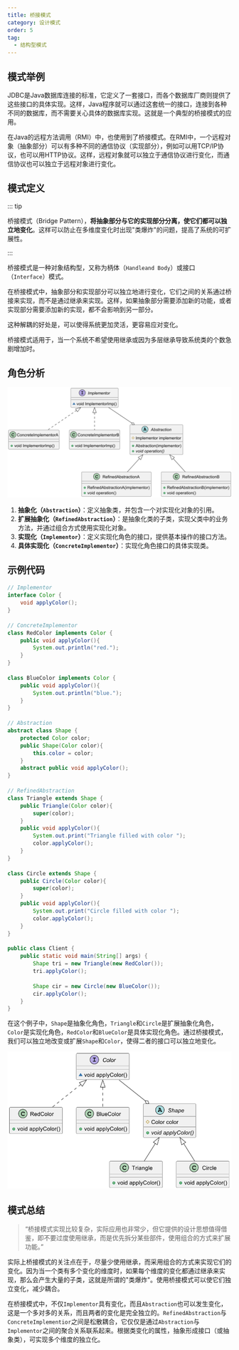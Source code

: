 ```yaml
---
title: 桥接模式
category: 设计模式
order: 5
tag:
  - 结构型模式
---
```


## 模式举例

JDBC是Java数据库连接的标准，它定义了一套接口，而各个数据库厂商则提供了这些接口的具体实现。这样，Java程序就可以通过这套统一的接口，连接到各种不同的数据库，而不需要关心具体的数据库实现。这就是一个典型的桥接模式的应用。

在Java的远程方法调用（RMI）中，也使用到了桥接模式。在RMI中，一个远程对象（抽象部分）可以有多种不同的通信协议（实现部分），例如可以用TCP/IP协议，也可以用HTTP协议。这样，远程对象就可以独立于通信协议进行变化，而通信协议也可以独立于远程对象进行变化。

## 模式定义

::: tip

桥接模式（Bridge Pattern），**将抽象部分与它的实现部分分离，使它们都可以独立地变化**。这样可以防止在多维度变化时出现"类爆炸"的问题，提高了系统的可扩展性。

:::

桥接模式是一种对象结构型，又称为柄体（`Handleand Body`）或接口（`Interface`）模式。

在桥接模式中，抽象部分和实现部分可以独立地进行变化，它们之间的关系通过桥接来实现，而不是通过继承来实现。这样，如果抽象部分需要添加新的功能，或者实现部分需要添加新的实现，都不会影响到另一部分。

这种解耦的好处是，可以使得系统更加灵活，更容易应对变化。

桥接模式适用于，当一个系统不希望使用继承或因为多层继承导致系统类的个数急剧增加时。

## 角色分析

![image-20240417151921906](images/05_桥接模式/image-20240417151921906.png)

1. **抽象化（`Abstraction`）**：定义抽象类，并包含一个对实现化对象的引用。
2. **扩展抽象化（`RefinedAbstraction`）**：是抽象化类的子类，实现父类中的业务方法，并通过组合方式使用实现化对象。
3. **实现化（`Implementor`）**：定义实现化角色的接口，提供基本操作的接口方法。
4. **具体实现化（`ConcreteImplementor`）**：实现化角色接口的具体实现类。

## 示例代码

```java
// Implementor
interface Color {
    void applyColor();
}

// ConcreteImplementor
class RedColor implements Color {
    public void applyColor(){
        System.out.println("red.");
    }
}

class BlueColor implements Color {
    public void applyColor(){
        System.out.println("blue.");
    }
}

// Abstraction
abstract class Shape {
    protected Color color;
    public Shape(Color color){
        this.color = color;
    }
    abstract public void applyColor();
}

// RefinedAbstraction
class Triangle extends Shape {
    public Triangle(Color color){
        super(color);
    }
    public void applyColor(){
        System.out.print("Triangle filled with color ");
        color.applyColor();
    } 
}

class Circle extends Shape {
    public Circle(Color color){
        super(color);
    }
    public void applyColor(){
        System.out.print("Circle filled with color ");
        color.applyColor();
    } 
}

public class Client {
    public static void main(String[] args) {
        Shape tri = new Triangle(new RedColor());
        tri.applyColor();

        Shape cir = new Circle(new BlueColor());
        cir.applyColor();
    }
}
```

在这个例子中，`Shape`是抽象化角色，`Triangle`和`Circle`是扩展抽象化角色，`Color`是实现化角色，`RedColor`和`BlueColor`是具体实现化角色。通过桥接模式，我们可以独立地改变或扩展`Shape`和`Color`，使得二者的接口可以独立地变化。

![image-20240417152134711](images/05_桥接模式/image-20240417152134711.png)

## 模式总结


> “桥接模式实现比较复杂，实际应用也非常少，但它提供的设计思想值得借鉴，即不要过度使用继承，而是优先拆分某些部件，使用组合的方式来扩展功能。”

实际上桥接模式的关注点在于，尽量少使用继承，而采用组合的方式来实现它们的变化。因为当一个类有多个变化的维度时，如果每个维度的变化都通过继承来实现，那么会产生大量的子类，这就是所谓的"类爆炸"。使用桥接模式可以使它们独立变化，减少耦合。

在桥接模式中，不仅`Implementor`具有变化，而且`Abstraction`也可以发生变化，这是一个多对多的关系，而且两者的变化是完全独立的。`RefinedAbstraction`与`ConcreteImplementior`之间是松散耦合，它仅仅是通过`Abstraction`与`Implementor`之间的聚合关系联系起来。根据类变化的属性，抽象形成接口（或抽象类），可实现多个维度的独立化。